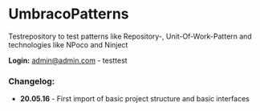 # UmbracoPatterns
Testrepository to test patterns like Repository-, Unit-Of-Work-Pattern and technologies like NPoco and Ninject

**Login:** admin@admin.com - testtest

### Changelog:

- **20.05.16** - First import of basic project structure and basic interfaces
